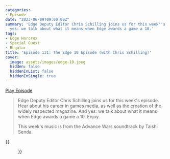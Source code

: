 ```yaml
---
categories:
- Episode
date: "2023-06-09T09:00:00Z"
summary: 'Edge Deputy Editor Chris Schilling joins us for this week''s episode. And
  yes: we talk about what it means when Edge awards a game a 10.'
tags:
- Edge Horcrux
- Special Guest
- Regular
title: 'Episode 131: The Edge 10 Episode (with Chris Schilling)'
cover: 
  image: assets/images/edge-10.jpeg
  hidden: false
  hiddenInList: false
  hiddenInSingle: true
---
```


[Play Episode](https://www.patreon.com/posts/episode-131-edge-84274401)

> Edge Deputy Editor Chris Schilling joins us for this week's episode. Hear about his career in games media, as well as the creation of the widely respected magazine. And yes: we talk about what it means when Edge awards a game a 10. Enjoy.
>
> This week's music is from the Advance Wars soundtrack by Taishi Senda.

{{<figure 
    src="/assets/images/edge-10.jpeg" 
    alt="Breaking the Edge 10 code" >}}
